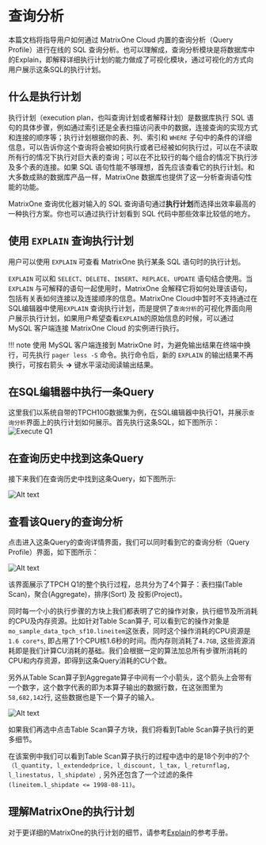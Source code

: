 # 查询分析

本篇文档将指导用户如何通过 MatrixOne Cloud 内置的查询分析（Query Profile）进行在线的 SQL 查询分析。也可以理解成，查询分析模块是将数据库中的Explain，即解释详细执行计划的能力做成了可视化模块，通过可视化的方式向用户展示这条SQL的执行计划。

## 什么是执行计划

执行计划（execution plan，也叫查询计划或者解释计划）是数据库执行 SQL 语句的具体步骤，例如通过索引还是全表扫描访问表中的数据，连接查询的实现方式和连接的顺序等；执行计划根据你的表、列、索引和 `WHERE` 子句中的条件的详细信息，可以告诉你这个查询将会被如何执行或者已经被如何执行过，可以在不读取所有行的情况下执行对巨大表的查询；可以在不比较行的每个组合的情况下执行涉及多个表的连接。如果 SQL 语句性能不够理想，首先应该查看它的执行计划。和大多数成熟的数据库产品一样，MatrixOne 数据库也提供了这一分析查询语句性能的功能。

MatrixOne 查询优化器对输入的 SQL 查询语句通过**执行计划**而选择出效率最高的一种执行方案。你也可以通过执行计划看到 SQL 代码中那些效率比较低的地方。

## 使用 `EXPLAIN` 查询执行计划

用户可以使用 `EXPLAIN` 可查看 MatrixOne 执行某条 SQL 语句时的执行计划。

`EXPLAIN` 可以和 `SELECT`、`DELETE`、`INSERT`、`REPLACE`、`UPDATE` 语句结合使用。当 `EXPLAIN` 与可解释的语句一起使用时，MatrixOne 会解释它将如何处理该语句，包括有关表如何连接以及连接顺序的信息。MatrixOne Cloud中暂时不支持通过在SQL编辑器中使用`EXPLAIN` 查询执行计划，而是提供了`查询分析`的可视化界面向用户展示执行计划，如果用户希望查看`EXPLAIN`的原始信息的时候，可以通过 MySQL 客户端连接 MatrixOne Cloud 的实例进行执行。

!!! note
    使用 MySQL 客户端连接到 MatrixOne 时，为避免输出结果在终端中换行，可先执行 `pager less -S` 命令。执行命令后，新的 `EXPLAIN` 的输出结果不再换行，可按右箭头 **→** 键水平滚动阅读输出结果。

## 在SQL编辑器中执行一条Query

这里我们以系统自带的TPCH10G数据集为例，在SQL编辑器中执行Q1，并展示`查询分析`界面上的执行计划如何展示。首先执行这条SQL，如下图所示：
![Execute Q1](https://github.com/matrixorigin/artwork/tree/main/docs/moc-cloud/queryprofile_execute_tpch_q1.png?raw=true)

## 在查询历史中找到这条Query

接下来我们在查询历史中找到这条Query，如下图所示:

![Alt text](https://github.com/matrixorigin/artwork/tree/main/docs/moc-cloud/queryprofile_get_query.png?raw=true)

## 查看该Query的查询分析

点击进入这条Query的查询详情界面，我们可以同时看到它的查询分析（Query Profile）界面，如下图所示：

![Alt text](https://github.com/matrixorigin/artwork/tree/main/docs/moc-cloud/queryprofile_queryprofile.png?raw=true)

该界面展示了TPCH Q1的整个执行过程，总共分为了4个算子：表扫描(Table Scan)，聚合(Aggregate)，排序(Sort) 及 投影(Project)。

同时每一个小的执行步骤的方块上我们都表明了它的操作对象，执行细节及所消耗的CPU及内存资源。比如针对Table Scan算子, 可以看到它的操作对象是`mo_sample_data_tpch_sf10.lineitem`这张表，同时这个操作消耗的CPU资源是`1.6 core*s`, 即占用了1个CPU核1.6秒的时间。而内存则消耗了`4.7GB`, 这些资源消耗即是我们计算CU消耗的基础。我们会根据一定的算法加总所有步骤所消耗的CPU和内存资源，即得到这条Query消耗的CU个数。

另外从Table Scan算子到Aggregate算子中间有一个小箭头，这个箭头上会带有一个数字，这个数字代表的即为本算子输出的数据行数，在这张图里为`58,682,142`行, 这些数据也是下一个算子的输入。

![Alt text](https://github.com/matrixorigin/artwork/tree/main/docs/moc-cloud/queryprofile_details.png?raw=true)

如果我们再选中点击Table Scan算子方块，我们将看到Table Scan算子执行的更多细节。

在该案例中我们可以看到Table Scan算子执行的过程中选中的是18个列中的7个`（l_quantity, l_extendedprice, l_discount, l_tax, l_returnflag, l_linestatus, l_shipdate）`, 另外还包含了一个过滤的条件`(lineitem.l_shipdate <= 1998-08-11)`。

## 理解MatrixOne的执行计划

对于更详细的MatrixOne的执行计划的细节，请参考[Explain](../Reference/SQL-Reference/Other/Explain/explain.md)的参考手册。
